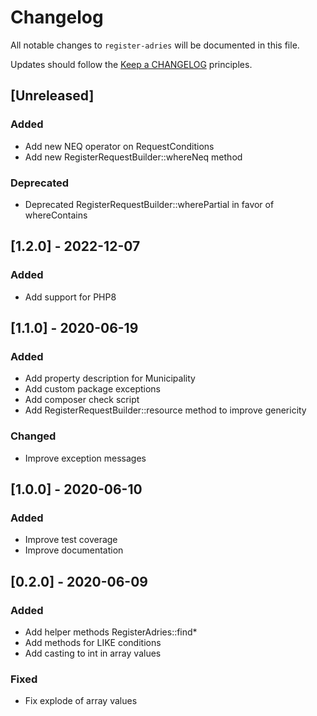 # Changelog

All notable changes to `register-adries` will be documented in this file.

Updates should follow the [Keep a CHANGELOG](http://keepachangelog.com/) principles.

## [Unreleased]

### Added
- Add new NEQ operator on RequestConditions
- Add new RegisterRequestBuilder::whereNeq method

### Deprecated
- Deprecated RegisterRequestBuilder::wherePartial in favor of whereContains

## [1.2.0] - 2022-12-07

### Added
- Add support for PHP8

## [1.1.0] - 2020-06-19

### Added
- Add property description for Municipality
- Add custom package exceptions
- Add composer check script
- Add RegisterRequestBuilder::resource method to improve genericity

### Changed
- Improve exception messages

## [1.0.0] - 2020-06-10

### Added
- Improve test coverage
- Improve documentation

## [0.2.0] - 2020-06-09

### Added
- Add helper methods RegisterAdries::find*
- Add methods for LIKE conditions
- Add casting to int in array values

### Fixed
- Fix explode of array values
